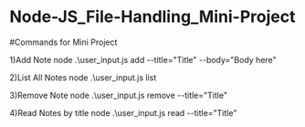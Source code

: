 # Node-JS_File-Handling_Mini-Project

#Commands for Mini Project


1)Add Note
node .\user_input.js add --title="Title" --body="Body here"

2)List All Notes
node .\user_input.js list

3)Remove Note
node .\user_input.js remove --title="Title"

4)Read Notes by title
node .\user_input.js read --title="Title"
